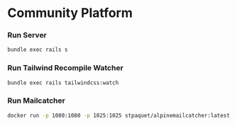 # Community Platform

### Run Server

```bash
bundle exec rails s
```

### Run Tailwind Recompile Watcher

```bash
bundle exec rails tailwindcss:watch
```

### Run Mailcatcher

```bash
docker run -p 1080:1080 -p 1025:1025 stpaquet/alpinemailcatcher:latest
```

